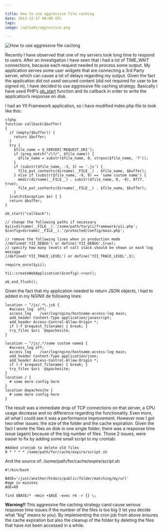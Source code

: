 ```yaml
---

title: How to use aggressive file caching
date: 2013-12-27 00:00 UTC
tags: 
image: /uploads/aggressive.png

---
```


![How to use aggressive file caching](/uploads/aggressive.png)

Recently I have observed that one of my servers took long time to respond to users. After an investigation I have seen that i had a lot of TIME_WAIT connections, because each request needed to process some output. My application serves some user widgets that are connecting a 3rd Party server, which can cause a lot of delays regarding my output. Given the fact the application did not used secured content (did not required for user to be signed in), I have decided to use aggressive file caching strategy. Basically i have used PHP’s  [ob_start](http://php.net/ob_start) function and its callback in order to write the application’s response on disk.

I had an YII Framework application, so i have modified index.php file to look like this:

    <?php
    function callback($buffer)
    {
      if (empty($buffer)) {
        return $buffer;
      }
      try {
        $file_name = $_SERVER['REQUEST_URI'];
        if (preg_match("/\?/", $file_name)) {
          $file_name = substr($file_name, 0, strpos($file_name, '?'));
        }
        if (substr($file_name, -3, 3) == '.js') {
          file_put_contents(dirname(__FILE__) . $file_name, $buffer);
        } else if (substr($file_name, -9, 9) == 'some custom name') {
          mkdir(dirname(__FILE__) . substr($file_name, 0, -9), 0777, true);
          file_put_contents(dirname(__FILE__) . $file_name, $buffer);
        }
      }catch(Exception $e) { }
      return $buffer;
    }
    
    ob_start("callback");
    
    // change the following paths if necessary
    $yii=dirname(__FILE__).'/some/path/to/yii/framework/yii.php';
    $config=dirname(__FILE__).'/protected/config/main.php';
    
    // remove the following lines when in production mode
    //defined('YII_DEBUG') or define('YII_DEBUG',true);
    // specify how many levels of call stack should be shown in each log message
    //defined('YII_TRACE_LEVEL') or define('YII_TRACE_LEVEL',3);
    
    require_once($yii);
    
    Yii::createWebApplication($config)->run();
    
    ob_end_flush();

Given the fact that my application needed to return JSON objects, i had to added in my NGINX de following lines:

    location ~ ^/js/.*\.js$ {
      #access_log  off;
      access_log    /var/log/nginx/hostname-access-log main;
      add_header Content-Type application/javascript;
      add_header Access-Control-Allow-Origin *;
      if (-f $request_filename) { break; }
      try_files $uri  @apachesite;
    }
    
    location ~ ^/js/.*/some custom name$ {
      #access_log off;
      access_log    /var/log/nginx/hostname-access-log main;
      add_header Content-Type application/json;
      add_header Access-Control-Allow-Origin *;
      if (-f $request_filename) { break; }
      try_files $uri  @apachesite;
    }
    location / {
      # some more config here 
    }
    location @apachesite {
      # some more config here 
    }

The result was a immediate drop of TCP connections on that server, a CPU usage decrease and no difference regarding the functionality. Even more, all what I could see it was a performance improvement. However now I got two other issues: the size of the folder and the cache expiration. Given the fact I wrote the files on disk in one single folder, there was a response time issue (again) because of the big number of files. Those 2 issues, were easier to fix by adding some small script to my crontab:

    #Added cronjob to delete old files
    0 * * * * /some/path/for/cache/expire/script.sh

And the source of: /some/path/for/cache/expire/script.sh

    #!/bin/bash
    
    BASE='/just/another/htdocs/public/folder/matching/my/url'
    #age in minutes
    AGE=60
    
    find $BASE/* -mmin +$AGE -exec rm -r {} \;


**Warning!!** This aggressive file caching strategy cand cause serious response time issues if the number of the files is too big (I let you decide what “big” means to you). By implementing the cron job from above ensures the cache expiration but also the cleanup of the folder by deleting the files that have not been accessed in a while.
